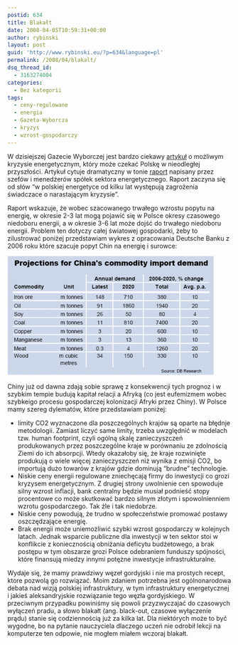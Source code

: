 ```yaml
---
postid: 634
title: Blakałt
date: 2008-04-05T10:59:31+00:00
author: rybinski
layout: post
guid: 'http://www.rybinski.eu/?p=634&language=pl'
permalink: /2008/04/blakalt/
dsq_thread_id:
  - 3163274004
categories:
  - Bez kategorii
tags:
  - ceny-regulowane
  - energia
  - Gazeta-Wyborcza
  - kryzys
  - wzrost-gospodarczy
---
```

W dzisiejszej Gazecie Wyborczej jest bardzo ciekawy [artykuł](http://gospodarka.gazeta.pl/gospodarka/1,33207,5090397.html) o możliwym kryzysie energetycznym, który może czekać Polskę w nieodległej przyszłości. Artykuł cytuje dramatyczny w tonie [raport](http://www.rybinski.eu/resources/non-modules.d/dispatcher/dispatch.php?id=2334) napisany przez szefów i menedżerów spółek sektora energetycznego. Raport zaczyna się od słów “w polskiej energetyce od kilku lat występują zagrożenia świadczace o narastającym kryzysie”.

Raport wskazuje, że wobec szacowanego trwałego wzrostu popytu na energię, w okresie 2-3 lat mogą pojawić się w Polsce okresy czasowego niedoboru energii, a w okresie 3-6 lat może dojść do trwałego niedoboru energii. Problem ten dotyczy całej światowej gospodarki, żeby to zilustrować poniżej przedstawiam wykres z opracowania Deutsche Banku z 2006 roku które szacuje popyt Chin na energię i surowce:

<!--more-->

[![db_energy.png](/uploads/db_energy.png)](/uploads/db_energy.png "db_energy.png")

Chiny już od dawna zdają sobie sprawę z konsekwencji tych prognoz i w szybkim tempie budują kapitał relacji a Afryką (co jest eufemizmem wobec szybkeigo procesu gospodarczej kolonizacji Afryki przez Chiny). W Polsce mamy szereg dylematów, które przedstawiam poniżej:

  * limity CO2 wyznaczone dla poszczególnych krajów są oparte na błędnje metodologii. Zamiast liczyć same limity, trzeba uwzględnić w modelach tzw. human footprint, czyli ogólną skalę zanieczyszczeń produkowanych przez poszczególne kraje w porównaniu ze zdolnością Ziemi do ich absorpcji. Wtedy okazałoby się, że kraje rozwinięte produkują o wiele więcej zanieczyszczeń niż wynika z emisji CO2, bo importują dużo towarów z krajów gdzie dominują “brudne” technologie. 
  * Niskie ceny energii regulowane zniechęcają firmy do inwestycji co grozi kryzysem energetycznym. Z drugiej strony uwolnienie cen spowoduje silny wzrost inflacji, bank centralny będzie musiał podnieść stopy procentowe co może skutkować bardzo silnym złotym i spowolnienniem wzrotu gospodarczego. Tak źle i tak niedobrze.
  * Niskie ceny powodują, że trudno w społeczeństwie promować postawy oszczędzające energię. 
  * Brak energii może uniemożliwić szybki wzrost gospodarczy w kolejnych latach. Jednak wsparcie publiczne dla inwestycji w ten sektor stoi w konflikcie z koniecznością obniżania deficytu budżetowego, a brak postępu w tym obszarze grozi Polsce odebraniem funduszy spójności, które finansują miedzy innymi potężne inwestycje infrastrukturalne.

Wydaje się, że mamy prawdziwy węzeł gordyjski i nie ma prostych recept, ktore pozwolą go rozwiązać. Moim zdaniem potrzebna jest ogólnonarodowa debata nad wizją polskiej infrastruktury, w tym infrastruktury energetycznej i jakieś aleksandryjskie rozwiązanie tego węzła gordyjskiego. W przeciwnym przypadku powiniśmy się powoli przyzwyczajać do czasowych wyłączeń pradu, a słowo blakałt (ang. black-out, czasowe wyłączenie prądu) stanie się codziennością już za kilka lat. Dla niektórych może to być wygodne, bo na pytanie nauczyciela dlaczego uczeń nie odrobił lekcji na komputerze ten odpowie, nie mogłem miałem wczoraj blakałt.
